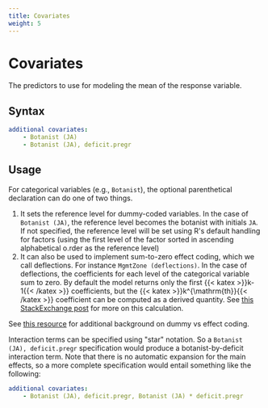 ```yaml
---
title: Covariates
weight: 5
---
```


# Covariates
The predictors to use for modeling the mean of the response variable.

## Syntax

```yml
additional covariates:
    - Botanist (JA)
    - Botanist (JA), deficit.pregr
```

## Usage
For categorical variables (e.g., `Botanist`), the optional parenthetical declaration can do one of two things.
1. It sets the reference level for dummy-coded variables. In the case of `Botanist (JA)`, the reference level becomes the botanist with initials `JA`. If not specified, the reference level will be set using R's default handling for factors (using the first level of the factor sorted in ascending alphabetical o.rder as the reference level)
2. It can also be used to implement sum-to-zero effect coding, which we call deflections. For instance `MgmtZone (deflections)`. In the case of deflections, the coefficients for each level of the categorical variable sum to zero. By default the model returns only the first {{< katex >}}k-1{{< /katex >}} coefficients, but the {{< katex >}}k^{\mathrm{th}}{{< /katex >}} coefficient can be computed as a derived quantity. See [this StackExchange post](https://stats.stackexchange.com/a/163148) for more on this calculation.

See [this resource](https://stats.oarc.ucla.edu/spss/faq/coding-systems-for-categorical-variables-in-regression-analysis) for additional background on dummy vs effect coding.

Interaction terms can be specified using "star" notation. So a `Botanist (JA), deficit.pregr` specification would produce a botanist-by-deficit interaction term. Note that there is no automatic expansion for the main effects, so a more complete specification would entail something like the following:

```yml
additional covariates:
    - Botanist (JA), deficit.pregr, Botanist (JA) * deficit.pregr
```